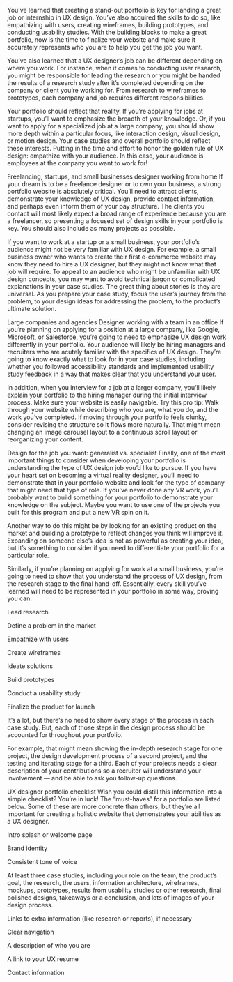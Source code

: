 You’ve learned that creating a stand-out portfolio is key for landing a great job or internship in UX design. You’ve also acquired the skills to do so, like empathizing with users, creating wireframes, building prototypes, and conducting usability studies. With the building blocks to make a great portfolio, now is the time to finalize your website and make sure it accurately represents who you are to help you get the job you want.

You’ve also learned that a UX designer’s job can be different depending on where you work. For instance, when it comes to conducting user research, you might be responsible for leading the research or you might be handed the results of a research study after it’s completed depending on the company or client you’re working for. From research to wireframes to prototypes, each company and job requires different responsibilities.

Your portfolio should reflect that reality. If you’re applying for jobs at startups, you’ll want to emphasize the breadth of your knowledge. Or, if you want to apply for a specialized job at a large company, you should show more depth within a particular focus, like interaction design, visual design, or motion design. Your case studies and overall portfolio should reflect these interests. Putting in the time and effort to honor the golden rule of UX design: empathize with your audience. In this case, your audience is employees at the company you want to work for! 

Freelancing, startups, and small businesses
designer working from home
If your dream is to be a freelance designer or to own your business, a strong portfolio website is absolutely critical. You’ll need to attract clients, demonstrate your knowledge of UX design, provide contact information, and perhaps even inform them of your pay structure. The clients you contact will most likely expect a broad range of experience because you are a freelancer, so presenting a focused set of design skills in your portfolio is key. You should also include as many projects as possible. 

If you want to work at a startup or a small business, your portfolio’s audience might not be very familiar with UX design. For example, a small business owner who wants to create their first e-commerce website may know they need to hire a UX designer, but they might not know what that job will require. To appeal to an audience who might be unfamiliar with UX design concepts, you may want to avoid technical jargon or complicated explanations in your case studies. The great thing about stories is they are universal. As you prepare your case study, focus the user’s journey from the problem, to your design ideas for addressing the problem, to the product’s ultimate solution. 

Large companies and agencies
Designer working with a team in an office
If you’re planning on applying for a position at a large company, like Google, Microsoft, or Salesforce, you’re going to need to emphasize UX design work differently in your portfolio. Your audience will likely be hiring managers and recruiters who are acutely familiar with the specifics of UX design. They’re going to know exactly what to look for in your case studies, including whether you followed accessibility standards and implemented usability study feedback in a way that makes clear that you understand your user. 

In addition, when you interview for a job at a larger company, you’ll likely explain your portfolio to the hiring manager during the initial interview process. Make sure your website is easily navigable. Try this pro tip: Walk through your website while describing who you are, what you do, and the work you’ve completed. If moving through your portfolio feels clunky, consider revising the structure so it flows more naturally. That might mean changing an image carousel layout to a continuous scroll layout or reorganizing your content.

Design for the job you want: generalist vs. specialist
Finally, one of the most important things to consider when developing your portfolio is understanding the type of UX design job you’d like to pursue. If you have your heart set on becoming a virtual reality designer, you’ll need to demonstrate that in your portfolio website and look for the type of company that might need that type of role. If you’ve never done any VR work, you’ll probably want to build something for your portfolio to demonstrate your knowledge on the subject. Maybe you want to use one of the projects you built for this program and put a new VR spin on it. 

Another way to do this might be by looking for an existing product on the market and building a prototype to reflect changes you think will improve it. Expanding on someone else’s idea is not as powerful as creating your idea, but it’s something to consider if you need to differentiate your portfolio for a particular role.

Similarly, if you’re planning on applying for work at a small business, you’re going to need to show that you understand the process of UX design, from the research stage to the final hand-off. Essentially, every skill you’ve learned will need to be represented in your portfolio in some way, proving you can: 

Lead research 

Define a problem in the market

Empathize with users

Create wireframes

Ideate solutions

Build prototypes 

Conduct a usability study 

Finalize the product for launch 

It’s a lot, but there’s no need to show every stage of the process in each case study. But, each of those steps in the design process should be accounted for throughout your portfolio. 

For example, that might mean showing the in-depth research stage for one project, the design development process of a second project, and the testing and iterating stage for a third. Each of your projects needs a clear description of your contributions so a recruiter will understand your involvement — and be able to ask you follow-up questions.

UX designer portfolio checklist
Wish you could distill this information into a simple checklist? You’re in luck! The “must-haves” for a portfolio are listed below. Some of these are more concrete than others, but they’re all important for creating a holistic website that demonstrates your abilities as a UX designer.

Intro splash or welcome page

Brand identity

Consistent tone of voice

At least three case studies, including your role on the team, the product’s goal, the research, the users, information architecture, wireframes, mockups, prototypes, results from usability studies or other research, final polished designs, takeaways or a conclusion, and lots of images of your design process. 

Links to extra information (like research or reports), if necessary

Clear navigation

A description of who you are

A link to your UX resume

Contact information